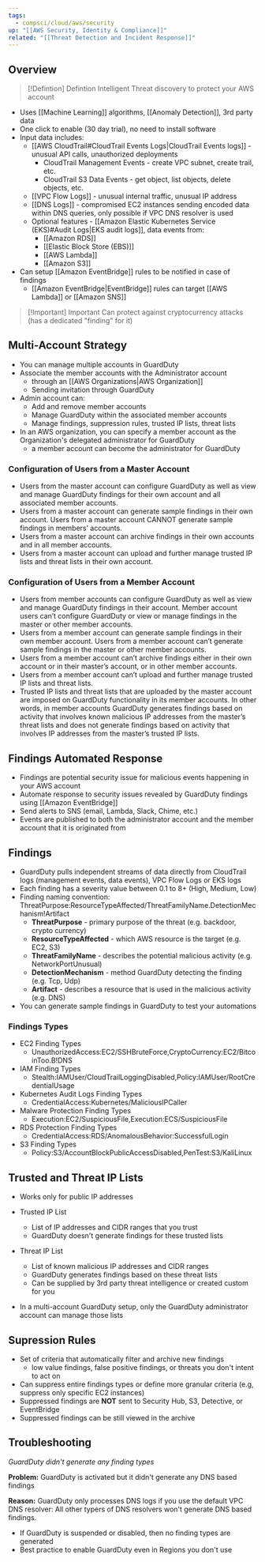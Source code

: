 ```yaml
---
tags:
  - compsci/cloud/aws/security
up: "[[AWS Security, Identity & Compliance]]"
related: "[[Threat Detection and Incident Response]]"
---
```

## Overview

> [!Defintion] Defintion
> Intelligent Threat discovery to protect your AWS account

- Uses [[Machine Learning]] algorithms, [[Anomaly Detection]], 3rd party data
- One click to enable (30 day trial), no need to install software
- Input data includes:
	- [[AWS CloudTrail#CloudTrail Events Logs|CloudTrail Events logs]] - unusual API calls, unauthorized deployments
		- CloudTrail Management Events - create VPC subnet, create trail, etc.
		- CloudTrail S3 Data Events - get object, list objects, delete objects, etc.
	- [[VPC Flow Logs]] - unusual internal traffic, unusual IP address
	- [[DNS Logs]] - compromised EC2 instances sending encoded data within DNS queries, only possible if VPC DNS resolver is used
	- Optional features - [[Amazon Elastic Kubernetes Service (EKS)#Audit Logs|EKS audit logs]], data events from:
		- [[Amazon RDS]]
		- [[Elastic Block Store (EBS)]]
		- [[AWS Lambda]]
		- [[Amazon S3]]
- Can setup [[Amazon EventBridge]] rules to be notified in case of findings
	- [[Amazon EventBridge|EventBridge]] rules can target [[AWS Lambda]] or [[Amazon SNS]]


> [!Important] Important
> Can protect against cryptocurrency attacks (has a dedicated "finding" for it)

## Multi-Account Strategy

- You can manage multiple accounts in GuardDuty
- Associate the member accounts with the Administrator account
	- through an [[AWS Organizations|AWS Organization]]
	- Sending invitation through GuardDuty
- Admin account can:
	- Add and remove member accounts
	- Manage GuardDuty within the associated member accounts
	- Manage findings, suppression rules, trusted IP lists, threat lists
- In an AWS organization, you can specify a member account as the Organization's delegated administrator for GuardDuty
	- a member account can become the administrator for GuardDuty

### Configuration of Users from a Master Account

- Users from the master account can configure GuardDuty as well as view and manage GuardDuty findings for their own account and all associated member accounts.
- Users from a master account can generate sample findings in their own account. Users from a master account CANNOT generate sample findings in members’ accounts.
- Users from a master account can archive findings in their own accounts and in all member accounts.
- Users from a master account can upload and further manage trusted IP lists and threat lists in their own account.

### Configuration of Users from a Member Account

- Users from member accounts can configure GuardDuty as well as view and manage GuardDuty findings in their account. Member account users can’t configure GuardDuty or view or manage findings in the master or other member accounts.
- Users from a member account can generate sample findings in their own member account. Users from a member account can’t generate sample findings in the master or other member accounts.
- Users from a member account can’t archive findings either in their own account or in their master’s account, or in other member accounts.
- Users from a member account can’t upload and further manage trusted IP lists and threat lists.
- Trusted IP lists and threat lists that are uploaded by the master account are imposed on GuardDuty functionality in its member accounts. In other words, in member accounts GuardDuty generates findings based on activity that involves known malicious IP addresses from the master’s threat lists and does not generate findings based on activity that involves IP addresses from the master’s trusted IP lists.

## Findings Automated Response

- Findings are potential security issue for malicious events happening in your AWS account
- Automate response to security issues revealed by GuardDuty findings using [[Amazon EventBridge]]
- Send alerts to SNS (email, Lambda, Slack, Chime, etc.)
- Events are published to both the administrator account and the member account that it is originated from

## Findings

- GuardDuty pulls independent streams of data directly from CloudTrail logs (management events, data events), VPC Flow Logs or EKS logs
- Each finding has a severity value between 0.1 to 8+ (High, Medium, Low)
- Finding naming convention: ThreatPurpose:ResourceTypeAffected/ThreatFamilyName.DetectionMechanism!Artifact
	- **ThreatPurpose** - primary purpose of the threat (e.g. backdoor, crypto currency)
	- **ResourceTypeAffected** - which AWS resource is the target (e.g. EC2, S3)
	- **ThreatFamilyName** - describes the potential malicious activity (e.g. NetworkPortUnusual)
	- **DetectionMechanism** - method GuardDuty detecting the finding (e.g. Tcp, Udp)
	- **Artifact** - describes a resource that is used in the malicious activity (e.g. DNS)
- You can generate sample findings in GuardDuty to test your automations

### Findings Types

- EC2 Finding Types
	- UnauthorizedAccess:EC2/SSHBruteForce,CryptoCurrency:EC2/BitcoinToo.B!DNS
- IAM Finding Types
	- Stealth:IAMUser/CloudTrailLoggingDisabled,Policy:IAMUser/RootCredentialUsage
- Kubernetes Audit Logs Finding Types
	- CredentialAccess:Kubernetes/MaliciousIPCaller
- Malware Protection Finding Types
	- Execution:EC2/SuspiciousFile,Execution:ECS/SuspiciousFile
- RDS Protection Finding Types
	- CredentialAccess:RDS/AnomalousBehavior:SuccessfulLogin
- S3 Finding Types
	- Policy:S3/AccountBlockPublicAccessDisabled,PenTest:S3/KaliLinux

## Trusted and Threat IP Lists

- Works only for public IP addresses
- Trusted IP List
	- List of IP addresses and CIDR ranges that you trust
	- GuardDuty doesn't generate findings for these trusted lists
- Threat IP List
	- List of known malicious IP addresses and CIDR ranges
	- GuardDuty generates findings based on these threat lists
	- Can be supplied by 3rd party threat intelligence or created custom for you

- In a multi-account GuardDuty setup, only the GuardDuty administrator account can manage those lists

## Supression Rules

- Set of criteria that automatically filter and archive new findings
	- low value findings, false positive findings, or threats you don't intent to act on
- Can suppress entire findings types or define more granular criteria (e.g, suppress only specific EC2 instances)
- Suppressed findings are **NOT** sent to Security Hub, S3, Detective, or EventBridge
- Suppressed findings can be still viewed in the archive

## Troubleshooting

*GuardDuty didn't generate any finding types*

**Problem:** GuardDuty is activated but it didn't generate any DNS based findings

**Reason:** GuardDuty only processes DNS logs if you use the default VPC DNS resolver: All other typers of DNS resolvers won't generate DNS based findings.

- If GuardDuty is suspended or disabled, then no finding types are generated
- Best practice to enable GuardDuty even in Regions you don't use